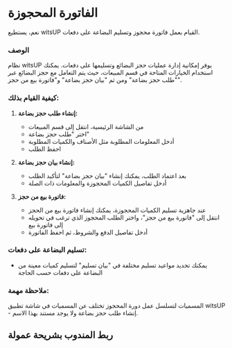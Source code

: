 # الفاتورة المحجوزة
نعم، يستطيع witsUP القيام بعمل فاتورة محجوز وتسليم البضاعة على دفعات.

### الوصف
نظام witsUP يوفر إمكانية إدارة عمليات حجز البضائع وتسليمها على دفعات. يمكنك استخدام الخيارات المتاحة في قسم المبيعات، حيث يتم التعامل مع حجز البضائع عبر "طلب حجز بضاعة" ومن ثم "بيان حجز بضاعة" و"فاتورة بيع من حجز".

### كيفية القيام بذلك:
1. **إنشاء طلب حجز بضاعة:**
   - من الشاشة الرئيسية، انتقل إلى قسم المبيعات
   - اختر "طلب حجز بضاعة"
   - أدخل المعلومات المطلوبة مثل الأصناف والكميات المطلوبة
   - احفظ الطلب

2. **إنشاء بيان حجز بضاعة:**
   - بعد اعتماد الطلب، يمكنك إنشاء "بيان حجز بضاعة" لتأكيد الطلب
   - أدخل تفاصيل الكميات المحجوزة والمعلومات ذات الصلة

3. **فاتورة بيع من حجز:**
   - عند جاهزية تسليم الكميات المحجوزة، يمكنك إنشاء فاتورة بيع من الحجز
   - انتقل إلى "فاتورة بيع من حجز"، واختر الطلب المحجوز الذي ترغب في تحويله إلى فاتورة بيع
   - أدخل تفاصيل الدفع والشروط، ثم احفظ الفاتورة

### تسليم البضاعة على دفعات:
- يمكنك تحديد مواعيد تسليم مختلفة في "بيان تسليم" لتسليم كميات معينة من البضاعة على دفعات حسب الحاجة

### ملاحظة مهمة:
المسميات لتسلسل عمل دورة المحجوز تختلف عن المسميات في شاشة تطبيق witsUP - إنشاء طلب حجز بضاعة ولا يوجد مستند بهذا الاسم.

## ربط المندوب بشريحة عمولة
